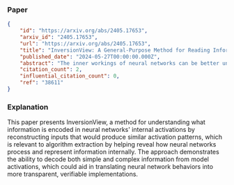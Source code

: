 ### Paper

```json
{
	"id": "https://arxiv.org/abs/2405.17653",
	"arxiv_id": "2405.17653",
	"url": "https://arxiv.org/abs/2405.17653",
	"title": "InversionView: A General-Purpose Method for Reading Information from Neural Activations",
	"published_date": "2024-05-27T00:00:00.000Z",
	"abstract": "The inner workings of neural networks can be better understood if we can fully decipher the information encoded in neural activations. In this paper, we argue that this information is embodied by the subset of inputs that give rise to similar activations. We propose InversionView, which allows us to practically inspect this subset by sampling from a trained decoder model conditioned on activations. This helps uncover the information content of activation vectors, and facilitates understanding of the algorithms implemented by transformer models. We present four case studies where we investigate models ranging from small transformers to GPT-2. In these studies, we show that InversionView can reveal clear information contained in activations, including basic information about tokens appearing in the context, as well as more complex information, such as the count of certain tokens, their relative positions, and abstract knowledge about the subject. We also provide causally verified circuits to confirm the decoded information.",
	"citation_count": 2,
	"influential_citation_count": 0,
	"ref": "38611"
}
```

### Explanation

This paper presents InversionView, a method for understanding what information is encoded in neural networks' internal activations by reconstructing inputs that would produce similar activation patterns, which is relevant to algorithm extraction by helping reveal how neural networks process and represent information internally. The approach demonstrates the ability to decode both simple and complex information from model activations, which could aid in translating neural network behaviors into more transparent, verifiable implementations.
